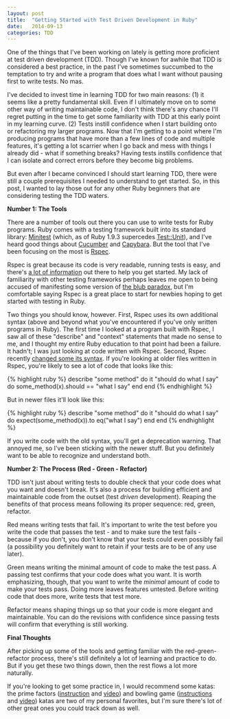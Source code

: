 ```yaml
---
layout: post
title:  "Getting Started with Test Driven Development in Ruby"
date:   2014-09-13 
categories: TDD
---
```


One of the things that I've been working on lately is getting more proficient at test driven development (TDD). Though I've known for awhile that TDD is considered a best practice, in the past I've sometimes succumbed to the temptation to try and write a program that does what I want without pausing first to write tests. No mas.

I've decided to invest time in learning TDD for two main reasons: (1) it seems like a pretty fundamental skill. Even if I ultimately move on to some other way of writing maintainable code, I don't think there's any chance I'll regret putting in the time to get some familiarity with TDD at this early point in my learning curve. (2) Tests instill confidence when I start building onto or refactoring my larger programs. Now that I'm getting to a point where I'm producing programs that have more than a few lines of code and multiple features, it's getting a lot scarrier when I go back and mess with things I already did - what if something breaks? Having tests instills confidence that I can isolate and correct errors before they become big problems.

But even after I became convinced I should start learning TDD, there were still a couple prerequisites I needed to understand to get started. So, in this post, I wanted to lay those out for any other Ruby beginners that are considering testing the TDD waters.

**Number 1: The Tools**

There are a number of tools out there you can use to write tests for Ruby programs. Ruby comes with a testing framework built into its standard library: [Minitest][minitest] (which, as of Ruby 1.9.3 supercedes [Test::Unit][test_unit]), and I've heard good things about [Cucumber][cucumber] and [Capybara][capybara]. But the tool that I've been focusing on the most is [Rspec][rspec].

Rspec is great because its code is very readable, running tests is easy, and there's [a lot of information][rspec_book] out there to help you get started. My lack of familiarity with other testing frameworks perhaps leaves me open to being accused of manifesting some version of [the blub paradox][blub], but I'm comfortable saying Rspec is a great place to start for newbies hoping to get started with testing in Ruby.

Two things you should know, however. First, Rspec uses its own additional syntax (above and beyond what you've encountered if you've only written programs in Ruby). The first time I looked at a program built with Rspec, I saw all of these "describe" and "context" statements that made no sense to me, and I thought my entire Ruby education to that point had been a failure. It hadn't; I was just looking at code written with Rspec. Second, Rspec recently [changed some its syntax][rspec_should_expect]. If you're looking at older files written in Rspec, you're likely to see a lot of code that looks like this:

{% highlight ruby %}
describe "some method" do
  it "should do what I say" do
    some_method(x).should == "what I say"
  end
end
{% endhighlight %} 

But in newer files it'll look like this:

{% highlight ruby %}
describe "some method" do
  it "should do what I say" do
    expect(some_method(x)).to eq("what I say")
  end
end
{% endhighlight %}

If you write code with the old syntax, you'll get a deprecation warning. That annoyed me, so I've been sticking with the newer stuff. But you definitely want to be able to recognize and understand both.

**Number 2: The Process (Red - Green - Refactor)**

TDD isn't just about writing tests to double check that your code does what you want and doesn't break. It's also a process for building efficient and maintainable code from the outset (test *driven* development). Reaping the benefits of that process means following its proper sequence: red, green, refactor.

Red means writing tests that fail. It's important to write the test before you write the code that passes the test - and to make sure the test fails - because if you don't, you don't know that your tests could even possibly fail (a possibility you definitely want to retain if your tests are to be of any use later).

Green means writing the minimal amount of code to make the test pass. A passing test confirms that your code does what you want. It is worth emphasizing, though, that you want to write the *minimal* amount of code to make your tests pass. Doing more leaves features untested. Before writing code that does more, write tests that test more.

Refactor means shaping things up so that your code is more elegant and maintainable. You can do the revisions with confidence since passing tests will confirm that everything is still working.

**Final Thoughts**

After picking up some of the tools and getting familiar with the red-green-refactor process, there's still definitely a lot of learning and practice to do. But if you get these two things down, then the rest flows a lot more naturally. 

If you're looking to get some practice in, I would recommend some katas: the prime factors ([instruction][pfinstructions] and [video][pfvideo]) and bowling game ([instructions][bginstructions] and [video][bgvideo]) katas are two of my personal favorites, but I'm sure there's lot of other great ones you could track down as well.

[minitest]: http://ruby-doc.org/stdlib-2.1.2/libdoc/minitest/rdoc/MiniTest.html
[test_unit]: http://www.ruby-doc.org/stdlib-2.1.2/libdoc/test/unit/rdoc/Test/Unit.html
[cucumber]: http://cukes.info/
[capybara]: http://jnicklas.github.io/capybara/
[rspec]: http://rspec.info/
[rspec_book]: https://pragprog.com/book/achbd/the-rspec-book
[blub]: http://en.wikipedia.org/wiki/Paul_Graham_(computer_programmer)#Blub
[rspec_should_expect]: https://www.relishapp.com/rspec/rspec-expectations/docs/syntax-configuration
[pfinstructions]: http://butunclebob.com/ArticleS.UncleBob.ThePrimeFactorsKata
[pfvideo]: http://vimeo.com/7762511
[bginstructions]: http://butunclebob.com/ArticleS.UncleBob.TheBowlingGameKata
[bgvideo]: https://www.youtube.com/watch?v=wrr16PdgHPM
